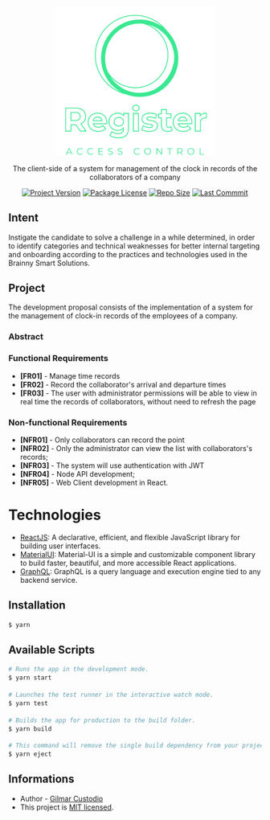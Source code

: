 <p align="center">
  <a href="https://github.com/gilmarxd/clock-in-records-web" target="blank"><img src="resources/logo.svg" width="320" alt="Nest Logo" /></a>
</p>

  <p align="center">The client-side of a system for management of the clock in records of the collaborators of a company</p>
    <p align="center">
<a href="#" target="_blank"><img src="https://img.shields.io/github/package-json/v/gilmarxd/clock-in-records-web" alt="Project Version" /></a>
<a href="#" target="_blank"><img src="https://img.shields.io/github/license/gilmarxd/clock-in-records-web" alt="Package License" /></a>
<a href="#" target="_blank"><img src="https://img.shields.io/github/repo-size/gilmarxd/clock-in-records-web" alt="Repo Size" /></a>
<a href="#" target="_blank"><img src="https://img.shields.io/github/last-commit/gilmarxd/clock-in-records-web" alt="Last Commmit"/></a>
</p>

## Intent

Instigate the candidate to solve a challenge in a while determined, in order to identify categories and technical weaknesses for better internal targeting and onboarding according to the practices and technologies used in the Brainny Smart Solutions.

## Project

The development proposal consists of the implementation of a system for the management of clock-in records of the employees of a company.

### Abstract

### Functional Requirements

- **[FR01]** - Manage time records
- **[FR02]** - Record the collaborator's arrival and departure times
- **[FR03]** - The user with administrator permissions will be able to view in real time the records of collaborators, without need to refresh the page

### Non-functional Requirements

- **[NFR01]** - Only collaborators can record the point
- **[NFR02]** - Only the administrator can view the list with collaborators's records;
- **[NFR03]** - The system will use authentication with JWT
- **[NFR04]** - Node API development;
- **[NFR05]** - Web Client development in React.

# Technologies

- [ReactJS](https://reactjs.org/): A declarative, efficient, and flexible JavaScript library for building user interfaces.
- [MaterialUI](https://material-ui.com/): Material-UI is a simple and customizable component library to build faster, beautiful, and more accessible React applications.
- [GraphQL](https://github.com/graphql/graphql-js): GraphQL is a query language and execution engine tied to any backend service.

## Installation

```bash
$ yarn
```

## Available Scripts

```bash
# Runs the app in the development mode.
$ yarn start

# Launches the test runner in the interactive watch mode.
$ yarn test

# Builds the app for production to the build folder.
$ yarn build

# This command will remove the single build dependency from your project.
$ yarn eject
```

## Informations

- Author - [Gilmar Custodio](https://github.com/gilmarxd)
- This project is [MIT licensed](LICENSE).
